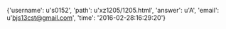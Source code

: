{'username': u's0152', 'path': u'xz1205/1205.html', 'answer': u'A', 'email': u'bjs13cst@gmail.com', 'time': '2016-02-28:16:29:20'}
